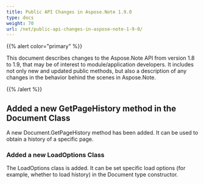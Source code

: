 ```yaml
---
title: Public API Changes in Aspose.Note 1.9.0
type: docs
weight: 70
url: /net/public-api-changes-in-aspose-note-1-9-0/
---
```


{{% alert color="primary" %}} 

This document describes changes to the Aspose.Note API from version 1.8 to 1.9, that may be of interest to module/application developers. It includes not only new and updated public methods, but also a description of any changes in the behavior behind the scenes in Aspose.Note.

{{% /alert %}} 
## **Added a new GetPageHistory method in the Document Class**
A new Document.GetPageHistory method has been added. It can be used to obtain a history of a specific page.
### **Added a new LoadOptions Class**
The LoadOptions class is added. It can be set specific load options (for example, whether to load history) in the Document type constructor.
